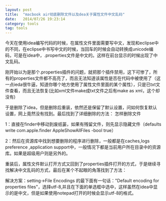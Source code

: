 ```yaml
---
layout: post
title:  "macbook air彻底删除文件以及dea关于属性文件中文乱码"
date:   2014/07/26 19:23:14 
category: tools
tag: tools
---
```


今天在使用idea编写代码的时候，在属性文件里面需要写中文，发现和eclipse中的不同，在eclipse中书写中文的时候，当回车的时候会自动转换成unicode编码，可是在idea中，.properties文件是中文的。这样在前台显示的时候出现了中文乱码。

刚开始以为是那个.properties插件的问题，就把那个插件禁用，这下可惨了，所有的properties文件都不高亮了，而且无法知道该属性是否在代码中被使用了（这一点ieda很牛逼，知道你哪个地方使用了属性文件里面的某个属性），只是已txt文件查看，而且无法恢复(比如xml文件make成txt文件之后有make as xml，这个却没有)



于是删除了idea，但是删除后重装，依然还是保留了默认设置，问如何恢复默认设置，网上竟然没有找到。最后找到了详细删除的方法：
怎样删除文件

1：直接在finder中移动到废纸篓，如果有残留文件，则先显示隐藏文件（defaults write com.apple.finder AppleShowAllFiles -bool true）

2：然后在资源库中找到想要删除的程序进行删除，一般都是在caches,logs preference  ,application support中，一般情况下都是当前用户所在目录中的资源库。如果是超级用户则是另外的。

重装后，属性文件默认打开方式又回到了properties插件打开的方式，于是继续寻找解决中文乱码的方式，最后在某个不起眼的角落找到了方法：

解决方案：setting->File Encodings 的最下面有一句话："Default encoding for properties files"，选择utf-8,并且在下面的单选框中选中，这样虽然在idea中显示的是中文，但是如果使用notepad打开的时候会显示utf-8的格式。
